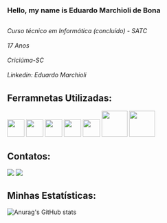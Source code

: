 ### Hello, my name is Eduardo Marchioli de Bona
<h2></h2>
<p><h6>Curso técnico em Informática (concluído) - SATC <br></br>
17 Anos <br></br>
Criciúma-SC <br></br>
Linkedin: Eduardo Marchioli</h6></p>

<h2>Ferramnetas Utilizadas: </h2>
<div>
  <img src="https://cdn.jsdelivr.net/gh/devicons/devicon/icons/python/python-original.svg" width="40"/>
  <img src="https://cdn.jsdelivr.net/gh/devicons/devicon/icons/cplusplus/cplusplus-original.svg" width="40" />
  <img src="https://cdn.jsdelivr.net/gh/devicons/devicon/icons/arduino/arduino-original.svg" width="40" heigth="40"/>
  <img src="https://cdn.jsdelivr.net/gh/devicons/devicon/icons/mysql/mysql-original-wordmark.svg" width="40" heigth="40"/>
  <img src="https://cdn.jsdelivr.net/gh/devicons/devicon/icons/pycharm/pycharm-plain-wordmark.svg" width="40" heigth="40"/>
  <img src="https://img.shields.io/badge/PHP-777BB4?style=for-the-badge&logo=php&logoColor=white" width="60" height="60"/>  
  <img src="https://img.shields.io/badge/React_Native-20232A?style=for-the-badge&logo=react&logoColor=61DAFB" width="60" height="60"/>
</div>

                  
<h2>Contatos:</h2>
<div>
  <a href="https://instagram.com/edudunk" target="_blank"><img loading="lazy"
  src="https://img.shields.io/badge/-Instagram-%23E4405F?style=for-thebadge&logo=instagram&logoColor=white" target="_blank"></a>
  <a href = "eduardomarchiolidebona@gmail.com"><img loading="lazy" 
  src="https://img.shields.io/badge/GmailD14836?style=for-the-  badge&logo=gmail&logoColor=white" target="_blank"></a>
</div>


<h2>Minhas Estatísticas: </h2>

![Anurag's GitHub stats](https://github-readme-stats.vercel.app/api?username=EduardoMarchiolideBona&theme=buefy&show_icons=true)
